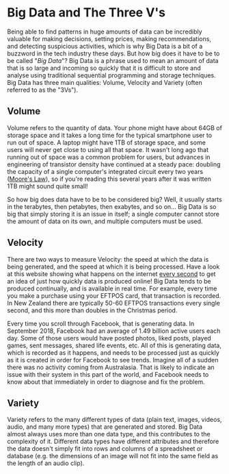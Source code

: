 # Big Data and The Three V's

Being able to find patterns in huge amounts of data can be incredibly valuable for making decisions, setting prices, making recommendations, and detecting suspicious activities, which is why Big Data is a bit of a buzzword in the tech industry these days.
But how big does it have to be to be called "*Big Data*"? Big Data is a phrase used to mean an amount of data that is so large and incoming so quickly that it is difficult to store and analyse using traditional sequential programming and storage techniques.
Big Data has three main qualities: Volume, Velocity and Variety (often referred to as the "3Vs").

## Volume

Volume refers to the quantity of data.
Your phone might have about 64GB of storage space and it takes a long time for the typical smartphone user to run out of space.
A laptop might have 1TB of storage space, and some users will never get close to using all that space.
It wasn't long ago that running out of space was a common problem for users, but advances in engineering of transistor density have continued at a steady pace: doubling the capacity of a single computer's integrated circuit every two years ([Moore's Law](https://en.wikipedia.org/wiki/Moore%27s_law)), so if you're reading this several years after it was written 1TB might sound quite small!

So how big does data have to be to be considered big? Well, it usually starts in the terabytes, then petabytes, then exabytes, and so on… Big Data is so big that simply storing it is an issue in itself; a single computer cannot store the amount of data on its own, and multiple computers must be used.

## Velocity

There are two ways to measure Velocity: the speed at which the data is being generated, and the speed at which it is being processed.
Have a look at this website showing what happens on the internet [every second](https://everysecond.io/the-internet) to get an idea of just how quickly data is produced online!
Big Data tends to be produced continually, and is available in real time.
For example, every time you make a purchase using your EFTPOS card, that transaction is recorded.
In New Zealand there are typically 50-60 EFTPOS transactions every single second, and this more than doubles in the Christmas period.

Every time you scroll through Facebook, that is generating data.
In September 2018, Facebook had an average of 1.49 billion active users each day.
Some of those users would have posted photos, liked posts, played games, sent messages, shared life events, etc.
All of this is generating data, which is recorded as it happens, and needs to be processed just as quickly as it is created in order for Facebook to see trends. Imagine all of a sudden there was no activity coming from Australasia.
That is likely to indicate an issue with their system in this part of the world, and Facebook needs to know about that immediately in order to diagnose and fix the problem.

## Variety

Variety refers to the many different types of data (plain text, images, videos, audio, and many more types) that are generated and stored.
Big Data almost always uses more than one data type, and this contributes to the complexity of it.
Different data types have different attributes and therefore the data doesn't simply fit into rows and columns of a spreadsheet or database (e.g. the dimensions of an image will not fit into the same field as the length of an audio clip).
